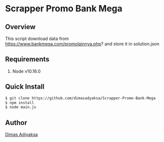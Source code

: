 # Scrapper Promo Bank Mega
## Overview
This script download data from https://www.bankmega.com/promolainnya.php? and store it in solution.json

## Requirements
1. Node v10.16.0


## Quick Install
```bash
$ git clone https://github.com/dimasadyaksa/Scrapper-Promo-Bank-Mega
$ npm install 
$ node main.js
```

## Author
<a href="https://github.com/dimasadyaksa" >Dimas Adiyaksa</a>